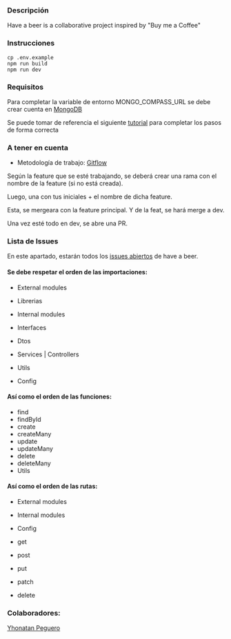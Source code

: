 ### Descripción
Have a beer is a collaborative project inspired by "Buy me a Coffee"

### Instrucciones
```
cp .env.example
npm run build
npm run dev
```

### Requisitos

Para completar la variable de entorno MONGO_COMPASS_URL se debe crear cuenta en [MongoDB](https://www.mongodb.com/)

Se puede tomar de referencia el siguiente [tutorial](https://brahianpdev.rocks/introduccin-al-backend-con-arquitectura-en-capas#2a292225596d479bad1d684d80099425ss) para completar los pasos de forma correcta

### A tener en cuenta

- Metodología de trabajo: [Gitflow](https://www.atlassian.com/es/git/tutorials/comparing-workflows/gitflow-workflow#:~:text=Gitflow%20es%20un%20modelo%20alternativo,vez%20y%20quien%20lo%20populariz%C3%B3.)

Según la feature que se esté trabajando, se deberá crear una rama con el nombre de la feature (si no está creada).

Luego, una con tus iniciales + el nombre de dicha feature. 

Esta, se mergeara con la feature principal. Y de la feat, se hará merge a dev.

Una vez esté todo en dev, se abre una PR.

### Lista de Issues
En este apartado, estarán todos los [issues abiertos](https://github.com/brahianpdev/haveabeer/issues) de have a beer. 

#### Se debe respetar el orden de las importaciones:
- External modules
- Librerias

- Internal modules
- Interfaces
- Dtos
- Services | Controllers
- Utils
- Config

#### Así como el orden de las funciones:

- find
- findById
- create
- createMany
- update
- updateMany
- delete
- deleteMany
- Utils

#### Así como el orden de las rutas:

- External modules
- Internal modules
- Config

- get
- post
- put
- patch
- delete

### Colaboradores:
[Yhonatan Peguero](https://github.com/YhonaPeguero)